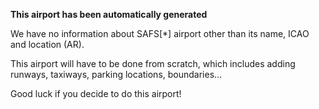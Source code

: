 **This airport has been automatically generated**

We have no information about SAFS[*] airport other than its name, ICAO and location (AR).

This airport will have to be done from scratch, which includes adding runways, taxiways, parking locations, boundaries...

Good luck if you decide to do this airport!